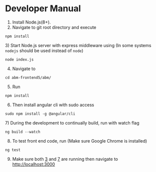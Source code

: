 # Developer Manual
1) Install Node.js(8+).
2) Navigate to git root directory and execute

```
npm install
```
<a name="in1">3)</a> Start Node.js server with express middleware using (In some systems `nodejs` should be used instead of `node`)

```
node index.js
```
4) Navigate to 
```
cd abm-frontend5/abm/
```
5) Run
```
npm install
```
6) Then install angular cli with sudo access
```
sudo npm install -g @angular/cli
```
<a name="in2">7)</a> During the development to continually build, run with watch flag
```
ng build --watch
```
8) To test front end code, run (Make sure Google Chrome is installed) 
```
ng test
```
9) Make sure both [3](#in1) and [7](#in2) are running then navigate to [http://localhost:3000](http://localhost:3000)
